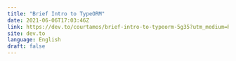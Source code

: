 ```yaml
---
title: "Brief Intro to TypeORM"
date: 2021-06-06T17:03:46Z
link: https://dev.to/courtamos/brief-intro-to-typeorm-5g35?utm_medium=RSS&utm_source=news.12bit.vn
site: dev.to
language: English
draft: false
---
```

